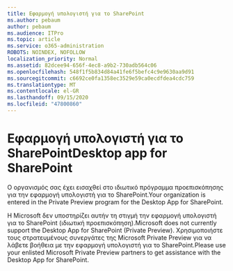 ```yaml
---
title: Εφαρμογή υπολογιστή για το SharePoint
ms.author: pebaum
author: pebaum
ms.audience: ITPro
ms.topic: article
ms.service: o365-administration
ROBOTS: NOINDEX, NOFOLLOW
localization_priority: Normal
ms.assetid: 82dcee94-656f-4ec8-a9b2-730adb564c06
ms.openlocfilehash: 548f1f5b834d84a41fe6f5befc4c9e9630aa9d91
ms.sourcegitcommit: c6692ce0fa1358ec3529e59ca0ecdfdea4cdc759
ms.translationtype: MT
ms.contentlocale: el-GR
ms.lasthandoff: 09/15/2020
ms.locfileid: "47800860"
---
```

# <a name="desktop-app-for-sharepoint"></a><span data-ttu-id="ccbf3-102">Εφαρμογή υπολογιστή για το SharePoint</span><span class="sxs-lookup"><span data-stu-id="ccbf3-102">Desktop app for SharePoint</span></span>

<span data-ttu-id="ccbf3-103">Ο οργανισμός σας έχει εισαχθεί στο ιδιωτικό πρόγραμμα προεπισκόπησης για την εφαρμογή υπολογιστή για το SharePoint.</span><span class="sxs-lookup"><span data-stu-id="ccbf3-103">Your organization is entered in the Private Preview program for the Desktop App for SharePoint.</span></span>

<span data-ttu-id="ccbf3-104">Η Microsoft δεν υποστηρίζει αυτήν τη στιγμή την εφαρμογή υπολογιστή για το SharePoint (ιδιωτική προεπισκόπηση).</span><span class="sxs-lookup"><span data-stu-id="ccbf3-104">Microsoft does not currently support the Desktop App for SharePoint (Private Preview).</span></span> <span data-ttu-id="ccbf3-105">Χρησιμοποιήστε τους στρατευμένους συνεργάτες της Microsoft Private Preview για να λάβετε βοήθεια με την εφαρμογή υπολογιστή για το SharePoint.</span><span class="sxs-lookup"><span data-stu-id="ccbf3-105">Please use your enlisted Microsoft Private Preview partners to get assistance with the Desktop App for SharePoint.</span></span>

